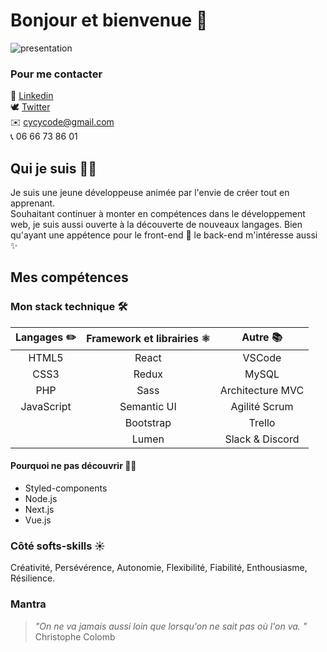 # Bonjour et bienvenue 👋

![presentation](https://i.goopics.net/leXg4.png)



### Pour me contacter
📑 [Linkedin](https://www.linkedin.com/in/cyrielleistin/)</br>
:dove: [Twitter](https://twitter.com/cycycode)</br>
✉️ cycycode@gmail.com</br>
📞 06 66 73 86 01



## Qui je suis  🧙‍♀️

Je suis une jeune développeuse animée par l'envie de créer tout en apprenant.</br>
Souhaitant continuer à monter en compétences dans le développement web, je suis aussi ouverte à la découverte de nouveaux langages. Bien qu'ayant une appétence pour le front-end 💅 le back-end m'intéresse aussi ✨

## Mes compétences 

### Mon stack technique 🛠️

| Langages ✏️ | Framework et librairies ⚛️ | Autre 📚          |
|:-----------:|:----------------------------:|:-----------------:|
| HTML5       | React                        | VSCode            |
| CSS3        | Redux                        | MySQL             |
| PHP         | Sass                         | Architecture MVC  |
| JavaScript  | Semantic UI                  | Agilité Scrum     |
|             | Bootstrap                    | Trello            |
|             | Lumen                        | Slack & Discord   |

#### Pourquoi ne pas découvrir 🕵️‍♀️

* Styled-components
* Node.js
* Next.js
* Vue.js

### Côté softs-skills ☀️

Créativité, Persévérence, Autonomie, Flexibilité, Fiabilité, Enthousiasme, Résilience.

### Mantra

> _"On ne va jamais aussi loin que lorsqu'on ne sait pas où l'on va. "_ </br> 
Christophe Colomb

